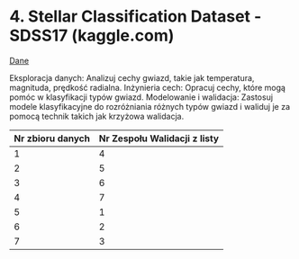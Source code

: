 # 4. Stellar Classification Dataset - SDSS17 (kaggle.com) 

[Dane]([https://github.com/MI2-Education/2023Z-DataVisualizationTechniques](https://www.kaggle.com/datasets/fedesoriano/stellar-classification-dataset-sdss17))

Eksploracja danych: Analizuj cechy gwiazd, takie jak temperatura, magnituda, prędkość radialna.
Inżynieria cech: Opracuj cechy, które mogą pomóc w klasyfikacji typów gwiazd.
Modelowanie i walidacja: Zastosuj modele klasyfikacyjne do rozróżniania różnych typów gwiazd i waliduj je za pomocą technik takich jak krzyżowa walidacja.

| Nr zbioru danych           | Nr Zespołu Walidacji z listy|
| -------------------------- |-------------------------- |
| 1                          | 4                         |
| 2                          | 5                         |
| 3                          | 6                         |
| 4                          | 7                         |
| 5                          | 1                         |
| 6                          | 2                         |
| 7                          | 3                         |
